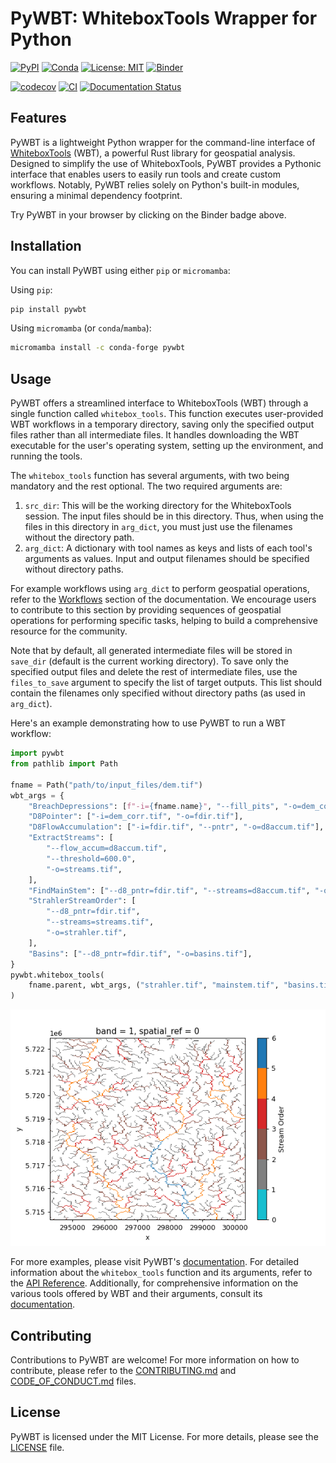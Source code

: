 # PyWBT: WhiteboxTools Wrapper for Python

[![PyPI](https://img.shields.io/pypi/v/pywbt)](https://pypi.org/project/pywbt/)
[![Conda](https://img.shields.io/conda/vn/conda-forge/pywbt)](https://anaconda.org/conda-forge/pywbt)
[![License: MIT](https://img.shields.io/badge/License-MIT-yellow.svg)](https://opensource.org/licenses/MIT)
[![Binder](https://mybinder.org/badge_logo.svg)](https://mybinder.org/v2/gh/cheginit/pywbt/HEAD?labpath=docs%2Fexamples)

[![codecov](https://codecov.io/gh/cheginit/pywbt/graph/badge.svg?token=U2638J9WKM)](https://codecov.io/gh/cheginit/pywbt)
[![CI](https://github.com/cheginit/pywbt/actions/workflows/test.yml/badge.svg)](https://github.com/cheginit/pywbt/actions/workflows/test.yml)
[![Documentation Status](https://readthedocs.org/projects/pywbt/badge/?version=latest)](https://pywbt.readthedocs.io/latest/?badge=latest)

## Features

PyWBT is a lightweight Python wrapper for the command-line interface of
[WhiteboxTools](https://www.whiteboxgeo.com/) (WBT), a powerful Rust library for
geospatial analysis. Designed to simplify the use of WhiteboxTools, PyWBT provides a
Pythonic interface that enables users to easily run tools and create custom workflows.
Notably, PyWBT relies solely on Python's built-in modules, ensuring a minimal
dependency footprint.

Try PyWBT in your browser by clicking on the Binder badge above.

## Installation

You can install PyWBT using either `pip` or `micromamba`:

Using `pip`:

```bash
pip install pywbt
```

Using `micromamba` (or `conda`/`mamba`):

```bash
micromamba install -c conda-forge pywbt
```

## Usage

PyWBT offers a streamlined interface to WhiteboxTools (WBT) through a single function
called `whitebox_tools`. This function executes user-provided WBT workflows in a
temporary directory, saving only the specified output files rather than all intermediate
files. It handles downloading the WBT executable for the user's operating system, setting
up the environment, and running the tools.

The `whitebox_tools` function has several arguments, with two being mandatory and the rest
optional. The two required arguments are:

1. `src_dir`: This will be the working directory for the WhiteboxTools session. The input
    files should be in this directory. Thus, when using the files in this directory in
    `arg_dict`, you must just use the filenames without the directory path.
1. `arg_dict`: A dictionary with tool names as keys and lists of each tool's arguments
    as values. Input and output filenames should be specified without directory paths.

For example workflows using `arg_dict` to perform geospatial operations, refer to the
[Workflows](https://pywbt.readthedocs.io/latest/workflows/) section of the documentation. We
encourage users to contribute to this section by providing sequences of geospatial operations
for performing specific tasks, helping to build a comprehensive resource for the community.

Note that by default, all generated intermediate files will be stored in `save_dir` (default
is the current working directory). To save only the specified output files and delete the rest of
intermediate files, use the `files_to_save` argument to specify the list of target outputs. This list
should contain the filenames only specified without directory paths (as used in `arg_dict`).

Here's an example demonstrating how to use PyWBT to run a WBT workflow:

```python
import pywbt
from pathlib import Path

fname = Path("path/to/input_files/dem.tif")
wbt_args = {
    "BreachDepressions": [f"-i={fname.name}", "--fill_pits", "-o=dem_corr.tif"],
    "D8Pointer": ["-i=dem_corr.tif", "-o=fdir.tif"],
    "D8FlowAccumulation": ["-i=fdir.tif", "--pntr", "-o=d8accum.tif"],
    "ExtractStreams": [
        "--flow_accum=d8accum.tif",
        "--threshold=600.0",
        "-o=streams.tif",
    ],
    "FindMainStem": ["--d8_pntr=fdir.tif", "--streams=d8accum.tif", "-o=mainstem.tif"],
    "StrahlerStreamOrder": [
        "--d8_pntr=fdir.tif",
        "--streams=streams.tif",
        "-o=strahler.tif",
    ],
    "Basins": ["--d8_pntr=fdir.tif", "-o=basins.tif"],
}
pywbt.whitebox_tools(
    fname.parent, wbt_args, ("strahler.tif", "mainstem.tif", "basins.tif")
)
```

![Strahler Stream Order](https://raw.githubusercontent.com/cheginit/pywbt/main/docs/examples/images/stream_order.png)

For more examples, please visit PyWBT's [documentation](https://pywbt.readthedocs.io). For
detailed information about the `whitebox_tools` function and its arguments, refer to the
[API Reference](https://pywbt.readthedocs.io/latest/reference/#pywbt.pywbt.whitebox_tools).
Additionally, for comprehensive information on the various tools offered by WBT and their
arguments, consult its [documentation](https://www.whiteboxgeo.com/manual/wbt_book/).

## Contributing

Contributions to PyWBT are welcome! For more information on how to contribute, please refer
to the [CONTRIBUTING.md](https://pywbt.readthedocs.io/latest/CONTRIBUTING) and
[CODE_OF_CONDUCT.md](https://github.com/cheginit/pywbt/blob/main/CODE_OF_CONDUCT.md) files.

## License

PyWBT is licensed under the MIT License. For more details, please see the
[LICENSE](https://github.com/cheginit/pywbt/blob/main/LICENSE) file.
